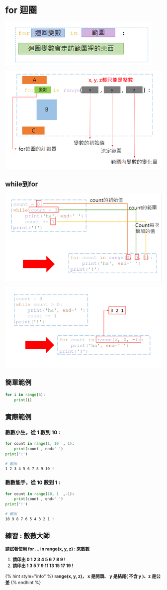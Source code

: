 # for 迴圈



![](<../../.gitbook/assets/image (5).png>)

![](<../../.gitbook/assets/image (27).png>)

## **while到for**

![](<../../.gitbook/assets/image (15).png>)

![](<../../.gitbook/assets/image (42).png>)

## 簡單範例

```python
for i in range(6):
    print(i)
```

## 實際範例

### **數數小生，從 1 數到 10 :**

```python
for count in range(1, 10  , 1):
    print(count , end=' ')
print('!')
```

```bash
# 輸出
1 2 3 4 5 6 7 8 9 10 !
```

### **數數能手，從 10 數到 1 :**

```python
for count in range(10, 1  ,-1):
    print(count , end=' ')
print('!')
```

```bash
# 輸出
10 9 8 7 6 5 4 3 2 1 !
```

## **練習 : 數數大師**

**請試著使用 for … in range(x, y, z) : 來數數**

1. **請印出 0 1 2 3 4 5 6 7 8 9 !**
2. **請印出 1 3 5 7 9 11 13 15 17 19 !**

{% hint style="info" %}
&#x20;**range(x, y, z)， x 是開頭、 y 是結尾( 不含 y )、z 是公差**
{% endhint %}
